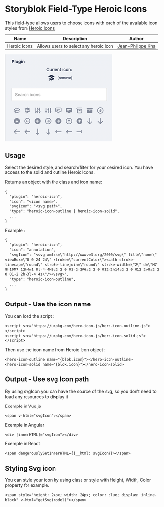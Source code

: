 # Storyblok Field-Type Heroic Icons


This field-type allows users to choose icons with each of the available icon styles from [Heroic Icons](https://heroicons.com/).

Name | Description                            | Author
------------ |----------------------------------------| -------------
Heroic Icons | Allows users to select any heroic icon | [Jean-Philippe Kha](https://github.com/jpkha)

![img.png](img.png)
## Usage

Select the desired style, and search/filter for your desired icon. You have access to the solid and outline Heroic Icons.

Returns an object with the class and icon name:
```
{
  "plugin": "heroic-icon",
  "icon": "<icon name>",
  "svgIcon": "<svg path>",
  "type": "heroic-icon-outline | heroic-icon-solid",
  ...
}
```
Example : 
```
{
  "plugin": "heroic-icon",
  "icon": "annotation",
  "svgIcon": "<svg xmlns=\"http://www.w3.org/2000/svg\" fill=\"none\" viewBox=\"0 0 24 24\" stroke=\"currentColor\"><path stroke-linecap=\"round\" stroke-linejoin=\"round\" stroke-width=\"2\" d=\"M7 8h10M7 12h4m1 8l-4-4H5a2 2 0 01-2-2V6a2 2 0 012-2h14a2 2 0 012 2v8a2 2 0 01-2 2h-3l-4 4z\"/></svg>",
  "type": "heroic-icon-outline",
  ...
}
```

## Output - Use the icon name 

You can load the script :
```
<script src="https://unpkg.com/hero-icon-js/hero-icon-outline.js"></script>
<script src="https://unpkg.com/hero-icon-js/hero-icon-solid.js"></script>
```
Then use the icon name from Heroic Icon object :
```
<hero-icon-outline name="{blok.icon}"></hero-icon-outline>
<hero-icon-solid name="{blok.icon}"></hero-icon-solid>
```

## Output - Use svg Icon path
By using svgIcon you can have the source of the svg, so you don't need to load any resources to display it

Exemple in Vue.js
```
<span v-html="svgIcon"></span>
```

Exemple in Angular
```
<div [innerHTML]="svgIcon"></div>
```

Exemple in React
```
<span dangerouslySetInnerHTML={{__html: svgIcon}}></span>
```

## Styling Svg icon

You can style your icon by using class or style with Height, Width, Color property for example.
```
<span style="height: 24px; width: 24px; color: blue; display: inline-block" v-html="getSvg(model)"></span>
```
